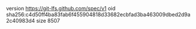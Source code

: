 version https://git-lfs.github.com/spec/v1
oid sha256:c4d50ff4ba83fab6f455904818d33682ecbfad3ba463009dbed2d9a2c40983d4
size 8507
